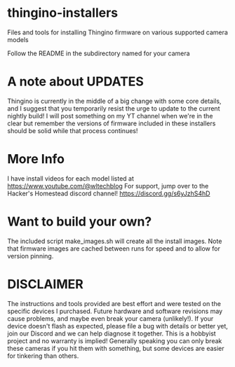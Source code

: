 # thingino-installers

Files and tools for installing Thingino firmware on various supported camera models

Follow the README in the subdirectory named for your camera

# A note about UPDATES

Thingino is currently in the middle of a big change with some core details, and I suggest that you temporarily resist the urge to update to the current nightly build! I will
post something on my YT channel when we're in the clear but remember the versions of firmware included in these installers should be solid while that process continues!

# More Info

I have install videos for each model listed at https://www.youtube.com/@wltechblog
For support, jump over to the Hacker's Homestead discord channel! https://discord.gg/s6yJzhS4hD

# Want to build your own?

The included script make_images.sh will create all the install images. Note that firmware images are cached between runs for speed and to 
allow for version pinning.

# DISCLAIMER

The instructions and tools provided are best effort and were tested on the specific devices I purchased. Future hardware
and software revisions may cause problems, and maybe even break your camera (unlikely!). If your device doesn't flash as expected,
please file a bug with details or better yet, join our Discord and we can help diagnose it together. This is a hobbyist project
and no warranty is implied! Generally speaking you can only break these cameras if you hit them with something, but some devices
are easier for tinkering than others.
